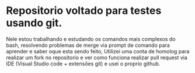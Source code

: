 # Repositorio voltado para testes usando git.

Nele estou trabalhando e estudando os comandos mais complexos do bash, resolvendo problemas de merge via prompt de comando para aprender e saber oque esta sendo feito,
Utilizei uma conta de homolog para realizar um fork no repositorio e ver como funciona realizar pull request via IDE (Visual Studio code + extensões git) e usei o proprio github.
